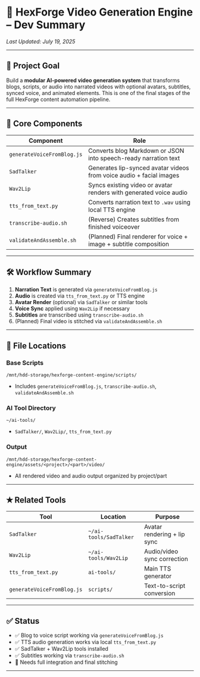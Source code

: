 # 🎥 HexForge Video Generation Engine – Dev Summary

*Last Updated: July 19, 2025*

---

## 🌟 Project Goal

Build a **modular AI-powered video generation system** that transforms blogs, scripts, or audio into narrated videos with optional avatars, subtitles, synced voice, and animated elements. This is one of the final stages of the full HexForge content automation pipeline.

---

## 🧩 Core Components

| Component                  | Role                                                                |
| -------------------------- | ------------------------------------------------------------------- |
| `generateVoiceFromBlog.js` | Converts blog Markdown or JSON into speech-ready narration text     |
| `SadTalker`                | Generates lip-synced avatar videos from voice audio + facial images |
| `Wav2Lip`                  | Syncs existing video or avatar renders with generated voice audio   |
| `tts_from_text.py`         | Converts narration text to `.wav` using local TTS engine            |
| `transcribe-audio.sh`      | (Reverse) Creates subtitles from finished voiceover                 |
| `validateAndAssemble.sh`   | (Planned) Final renderer for voice + image + subtitle composition   |

---

## 🛠️ Workflow Summary

1. **Narration Text** is generated via `generateVoiceFromBlog.js`
2. **Audio** is created via `tts_from_text.py` or TTS engine
3. **Avatar Render** (optional) via `SadTalker` or similar tools
4. **Voice Sync** applied using `Wav2Lip` if necessary
5. **Subtitles** are transcribed using `transcribe-audio.sh`
6. (Planned) Final video is stitched via `validateAndAssemble.sh`

---

## 📁 File Locations

### Base Scripts

`/mnt/hdd-storage/hexforge-content-engine/scripts/`

* Includes `generateVoiceFromBlog.js`, `transcribe-audio.sh`, `validateAndAssemble.sh`

### AI Tool Directory

`~/ai-tools/`

* `SadTalker/`, `Wav2Lip/`, `tts_from_text.py`

### Output

`/mnt/hdd-storage/hexforge-content-engine/assets/<project>/<part>/video/`

* All rendered video and audio output organized by project/part

---

## ✭ Related Tools

| Tool                       | Location               | Purpose                     |
| -------------------------- | ---------------------- | --------------------------- |
| `SadTalker`                | `~/ai-tools/SadTalker` | Avatar rendering + lip sync |
| `Wav2Lip`                  | `~/ai-tools/Wav2Lip`   | Audio/video sync correction |
| `tts_from_text.py`         | `ai-tools/`            | Main TTS generator          |
| `generateVoiceFromBlog.js` | `scripts/`             | Text-to-script conversion   |

---

## ✅ Status

* ✅ Blog to voice script working via `generateVoiceFromBlog.js`
* ✅ TTS audio generation works via local `tts_from_text.py`
* ✅ SadTalker + Wav2Lip tools installed
* ✅ Subtitles working via `transcribe-audio.sh`
* 🔹 Needs full integration and final stitching

---
